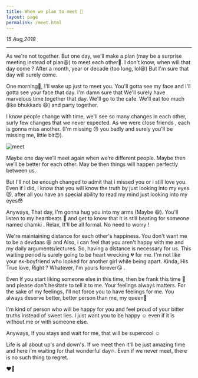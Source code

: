 ```yaml
---
title: When we plan to meet 🤗
layout: page
permalink: /meet.html
---
```


<i>15 Aug,2018</i>

<hr />

As we're not together. But one day, we'll make a plan (may be a surprise meeting instead of plan😆) to meet each other🤗. I don't know,  when will that day come ? After a month, year or decade (too long, lol😆) But I'm sure that day will surely come. 

One morning🌄, I'll wake up just to meet you. You'll gotta see my face and I'll gotta see your face that day. I'm damn sure that We'll surely have marvelous time together that day. We'll go to the cafe. We'll eat too much (like bhukkads 😆) and party together.

I know people change with time, we'll see so many changes in each other, surly few changes that we never expected. As we were close friends , each is gonna miss another. (I'm missing 😓 you badly and surely you'll be missing me, little bit😉). 

![meet](../uploads/user/meet.jpg)

Maybe one day we’ll meet again when we’re different people. Maybe then we’ll be better for each other. May be then things will happen perfectly between us.

But I'll not be enough changed to admit that i missed you or i still love you. Even if i did, i know that you will know the truth by just looking into my eyes 😻, after all you have an special ability to read my mind just looking into my eyes😳

Anyways, That day, I'm gonna hug you into my arms (Maybe 😆). You'll listen to my heartbeats 💓 and get to know that it is still beating for someone named chamki . Relax, It'll be all formal. No need to worry !

We're maintaining distance for each other's happiness. You don't want me to be a devdaas 😆 and Also, i can feel that you aren't happy with me and my daily arguments/lectures. So, having a distance is necessary for us. This waiting period is surely going to be heart wrecking 💔 for me. I'm not like your ex-boyfriend who looked for another girl while being apart. Kinda, His True love, Right ? Whatever, I'm yours forever😘 .

Even If you start liking someone else in this time, then be frank this time 🙏 and please don't hesitate to tell it to me. Your feelings always matters. For the sake of my feelings, I'll not force you to have feelings for me. You always deserve better, better person than me, my queen👰

I'm kind of person who will be happy for you and feel proud of your bitter truths instead of sweet lies. I just want you to be happy ☺ even if it is without me or with someone else. 

Anyways, If you stays and wait for me, that will be supercool ☺

Life is all about up's and down's. If we meet then it'll be just amazing time and here i'm waiting for that wonderful day🔥. Even if we never meet, there is no such thing to regret. 

❤🙏